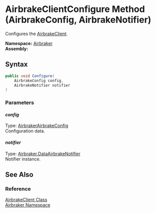 AirbrakeClientConfigure Method (AirbrakeConfig, AirbrakeNotifier)
=================================================================
Configures the [AirbrakeClient][1].

**Namespace:** [Airbraker][2]  
**Assembly:**

Syntax
------

```csharp
public void Configure(
	AirbrakeConfig config,
	AirbrakeNotifier notifier
)
```

### Parameters

#### *config*
Type: [AirbrakerAirbrakeConfig][3]  
Configuration data.

#### *notifier*
Type: [Airbraker.DataAirbrakeNotifier][4]  
Notifier instance.


See Also
--------

### Reference
[AirbrakeClient Class][1]  
[Airbraker Namespace][2]  

[1]: README.md
[2]: ../README.md
[3]: ../AirbrakeConfig/README.md
[4]: ../../Airbraker.Data/AirbrakeNotifier/README.md